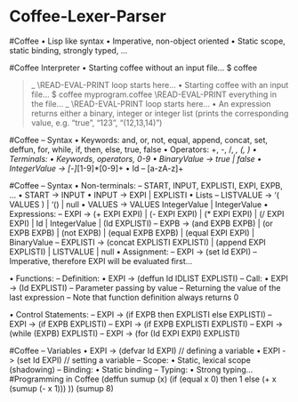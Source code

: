 # Coffee-Lexer-Parser

#Coffee
• Lisp like syntax
• Imperative, non-object oriented
• Static scope, static binding, strongly typed, …

#Coffee Interpreter
• Starting coffee without an input file…
$ coffee
> _ \\READ-EVAL-PRINT loop starts here…
• Starting coffee with an input file…
$ coffee myprogram.coffee
\\READ-EVAL-PRINT everything in the file…
> _ \\READ-EVAL-PRINT loop starts here…
• An expression returns either a binary, integer or
integer list (prints the corresponding value, e.g.
“true”, “123”, “(12,13,14)”)

#Coffee – Syntax
• Keywords: and, or, not, equal,
append, concat, set, deffun,
for, while, if, then, else,
true, false
• Operators: +, -, /, *, (, )
• Terminals:
• Keywords, operators, 0-9
• BinaryValue -> true | false
• IntegerValue -> [-]*[1-9]*[0-9]+
• Id – [a-zA-z]+

#Coffee – Syntax
• Non-terminals:
– START, INPUT, EXPLISTI, EXPI, EXPB, …
• START -> INPUT
• INPUT -> EXPI | EXPLISTI
• Lists
– LISTVALUE -> ‘( VALUES ) | ‘() | null
• VALUES -> VALUES IntegerValue |
IntegerValue
• Expressions:
– EXPI -> (+ EXPI EXPI) |
(- EXPI EXPI) | (* EXPI EXPI) |
(/ EXPI EXPI) | Id | IntegerValue |
(Id EXPLISTI)
– EXPB -> (and EXPB EXPB) |
(or EXPB EXPB) | (not EXPB) |
(equal EXPB EXPB) | (equal EXPI EXPI)
| BinaryValue
– EXPLISTI -> (concat EXPLISTI EXPLISTI)
| (append EXPI EXPLISTI) | LISTVALUE |
null
• Assignment:
– EXPI -> (set Id EXPI)
– Imperative, therefore EXPI will be evaluated first…

• Functions:
– Definition:
• EXPI -> (deffun Id IDLIST EXPLISTI)
– Call:
• EXPI -> (Id EXPLISTI)
– Parameter passing by value
– Returning the value of the last expression
– Note that function definition always returns 0

• Control Statements:
– EXPI -> (if EXPB then EXPLISTI else
EXPLISTI)
– EXPI -> (if EXPB EXPLISTI)
– EXPI -> (if EXPB EXPLISTI EXPLISTI)
– EXPI -> (while (EXPB) EXPLISTI)
– EXPI -> (for (Id EXPI EXPI) EXPLISTI)


#Coffee – Variables
• EXPI -> (defvar Id EXPI) // defining a variable
• EXPI -> (set Id EXPI) // setting a variable
– Scope:
• Static, lexical scope (shadowing)
– Binding:
• Static binding
– Typing:
• Strong typing…
#Programming in Coffee
(deffun sumup (x)
(if (equal x 0)
then 1
else (+ x (sumup (- x 1)))
))
(sumup 8)
